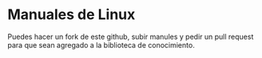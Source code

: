 # Manuales de Linux

Puedes hacer un fork de este github, subir manules y pedir un pull request para que sean agregado a la biblioteca de conocimiento.
